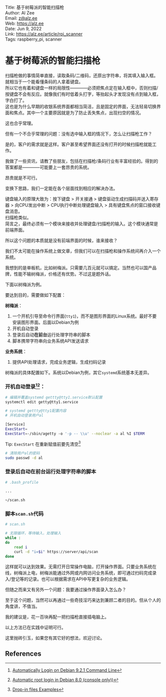 Title:  基于树莓派的智能扫描枪  
Author: Al Zee  
Email:  z@alz.ee  
Web:    https://alz.ee  
Date:   Jun 9, 2022  
Link:   https://alz.ee/article/rpi_scanner  
Tags:   raspberry_pi, scanner

# 基于树莓派的智能扫描枪

扫描枪做的事情简单直接，读取条码/二维码，还原出字符串，将其填入输入框。就相当于一个能看懂条码的人拿着键盘。   
所以它也有着和键盘一样的局限性————必须把焦点定在输入框中，否则扫描/按键盘不会有反应。就像我们有时低着头打字，等抬起头才发现没有点到输入框，字白打了。  
这也是为什么早期的收银系统界面都相当简洁，且是固定的界面，无法轻易切换界面和焦点。其中一个主要原因就是为了防止丢失焦点，出现扫空的情况。  

这也合乎常理。

但有一个不合乎常理的问题：没有选中输入框的情况下，怎么让扫描枪工作？  

是的，客户的需求就是这样。客户甚至希望界面还没有打开的时候扫描枪就能工作。 

我做了一些资讯，请教了些朋友，包括在扫描枪/条码行业有丰富经验的。得到的答案都是————可能要上一套昂贵的系统。

昂贵就是不可行。

变换下思路，我们一定能在各个层面找到相应的解决办法。  

键盘输入的原理大致为：按下键盘 > 开关接通 > 键盘驱动生成扫描码并送入寄存器 > 向CPU发出中断 > CPU执行中断处理键盘输入 > 具有键盘焦点的窗口接收键盘消息。   
扫描枪类似。   
简言之，最终必须有一个模块来接收并处理键盘/扫描枪的输入。这个模块通常是前端界面。

所以这个问题的本质就是没有前端界面的时候，谁来接收？ 

我们不太可能在操作系统上做文章，但我们可以在扫描枪和操作系统间再介入一个系统。  

我想到的是单板机，比如树梅派。只需要几百元就可以搞定。当然也可以国产品牌，性能不输树梅派，价格还有优势。不过这是题外话。  

下面以树梅派为例。

要达到目的，需要做如下配置：

**树梅派**：
1. 一个开机引导至命令行界面(`tty1`)，而不是图形界面的Linux系统。最好不要安装图形界面。后面以Debian为例
1. 开机自动登录
1. 登录后自动**在前台**运行处理字符串的脚本
1. 脚本携带字符串向业务系统API发送请求

**业务系统**：
1. 提供API处理请求，完成业务逻辑，生成扫码记录

树梅派的具体配置如下。系统以Debian为例，其它`systemd`系统基本无差异。

### 开机自动登录[^autologin][^autologin-2]：
```bash
# 编辑并覆盖systemd gettty@tty1.service默认配置
systemctl edit getty@tty1.service
```

```bash
# systemd gettty@tty1配置内容
# 开机自动登录用户al

[Service]
ExecStart=
ExecStart=-/sbin/agetty -o '-p -- \\u' --noclear -a al %I $TERM
```
Tip: `ExecStart` 在重新赋值前要先清空[^drop-in-examples]

```bash
# 清除用户al的密码
sudo passwd -d al
```

### 登录后自动**在前台**运行处理字符串的脚本

```bash
# .bash_profile

...

~/scan.sh
```

### 脚本`scan.sh`代码

```bash
# scan.sh

# 无限循环，等待输入，处理输入
while :
do
    read i
    curl -d "i=$i" https://server/api/scan
done
```

这样就可以达到效果。无需打开日常操作电脑，打开操作界面。只要业务系统在线，树梅派上电，树梅派能通过外网或内网访问业务系统，即可通过扫码完成录入/登记等的记录。也可以根据需求在API中写更复杂的业务逻辑。  

但随之而来又有另外一个问题：我要通过操作界面录入怎么办？   

至于这个问题，当然可以再通过一些奇技淫巧来达到兼顾二者的目的。但从个人的角度讲，不值当。  

我的建议是，花一百块再配一把扫描枪直接插电脑上。  

以上方法已在实践中证明可行。   

这里抛砖引玉，如果您有其它好的想法，欢迎讨论。

## References

[^drop-in-examples]: [Drop-in files Examples](https://wiki.archlinux.org/title/systemd#Examples)
[^autologin]: [Automatically Login on Debian 9.2.1 Command Line](https://unix.stackexchange.com/a/401798/274163)
[^autologin-2]: [Automatic root login in Debian 8.0 (console only))](https://superuser.com/a/1423805)
